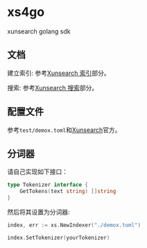 # xs4go

xunsearch golang sdk

## 文档

建立索引: 参考[Xunsearch 索引](http://www.xunsearch.com/doc/php/guide/index.overview)部分。

搜索: 参考[Xunsearch 搜索](http://www.xunsearch.com/doc/php/guide/search.overview)部分。

## 配置文件

参考`test/demox.toml`和[Xunsearch](http://www.xunsearch.com/doc/php/guide/ini.guide)官方。

## 分词器

请自己实现如下接口：

```go
type Tokenizer interface {
    GetTokens(text string) []string
}
```

然后将其设置为分词器:

```go
index, err := xs.NewIndexer("./demox.toml")

index.SetTokenizer(yourTokenizer)
```
